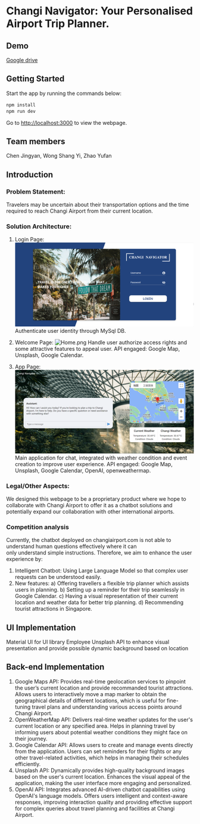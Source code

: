 # Changi Navigator: Your Personalised Airport Trip Planner.

## Demo
[Google drive](https://drive.google.com/drive/folders/1ZZNTTo9huUWpporWO9m5X-TUug5KAJ3Y?usp=sharing)

## Getting Started

Start the app by running the commands below:

```bash
npm install
npm run dev
```

Go to [http://localhost:3000](http://localhost:3000) to view the webpage.


## Team members
Chen Jingyan,
Wong Shang Yi,
Zhao Yufan 


## Introduction
### Problem Statement:
Travelers may be uncertain about their transportation options and the time required to reach Changi Airport from their current location.

### Solution Architecture:
1) Login Page:
![Login.png](pic/Login.png)
Authenticate user identity through MySql DB.

2) Welcome Page:
![Home.png](pic/Home.png)
Handle user authorize access rights and some attractive features to appeal user. API engaged: Google Map, Unsplash, Google Calendar.

3) App Page:
![Chatbot.png](pic/Chatbot.png)
Main application for chat, integrated with weather condition and event creation to improve user experience. API engaged: Google Map, Unsplash, Google Calendar, OpenAI, openweathermap.

### Legal/Other Aspects: 
We designed this webpage to be a proprietary product where we hope to collaborate with Changi Airport to offer it as a chatbot solutions and potentially expand our collaboration with other international airports.

### Competition analysis
Currently, the chatbot deployed on changiairport.com is not able to understand human questions effectively where it can \
only understand simple instructions. Therefore, we aim to enhance the user experience by:
1) Intelligent Chatbot: Using Large Language Model so that complex user requests can be understood easily.
2) New features: 
a) Offering travellers a flexible trip planner which assists users in planning. 
b) Setting up a reminder for their trip seamlessly in Google Calendar.
c) Having a visual representation of their current location and weather data for better trip planning.
d) Recommending tourist attractions in Singapore.
 
## UI Implementation
Material UI for UI library
Employee Unsplash API to enhance visual presentation and provide possible dynamic background based on location

## Back-end Implementation
1) Google Maps API:
Provides real-time geolocation services to pinpoint the user’s current location and provide recommanded tourist attractions.
Allows users to interactively move a map marker to obtain the geographical details of different locations, which is useful for fine-tuning travel plans and understanding various access points around Changi Airport.
2) OpenWeatherMap API:
Delivers real-time weather updates for the user's current location or any specified area.
Helps in planning travel by informing users about potential weather conditions they might face on their journey.
3) Google Calendar API:
Allows users to create and manage events directly from the application.
Users can set reminders for their flights or any other travel-related activities, which helps in managing their schedules efficiently.
4) Unsplash API:
Dynamically provides high-quality background images based on the user's current location.
Enhances the visual appeal of the application, making the user interface more engaging and personalized.
5) OpenAI API:
Integrates advanced AI-driven chatbot capabilities using OpenAI's language models.
Offers users intelligent and context-aware responses, improving interaction quality and providing effective support for complex queries about travel planning and facilities at Changi Airport.
